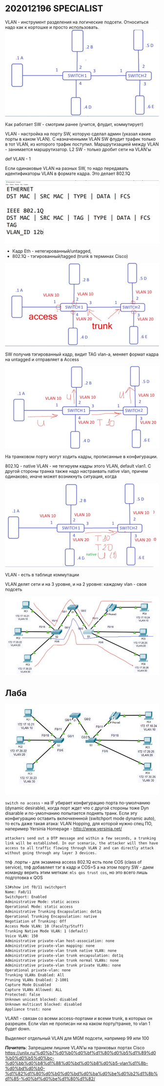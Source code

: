 # 202012196 SPECIALIST
VLAN - инструмент разделения на логические подсети. Относиться надо как к кортошке и просто использовать.  
![](./pictures/01.jpg) 

Как работает SW - смотрим ранее (учится, флудит, коммутирует)

VLAN - настройка на порту SW, которую сделал админ (указал какие порты в каком VLAN). С назначенными VLAN SW флудит трафик только в тот VLAN, из которого трафик поступил. Маршрутизацией между VLAN - занимается маршрутизатор. L2 SW - только дробит сети на VLAN'ы

def VLAN - 1

Если одинаковые VLAN на разных SW, то надо передавать идентификаторы VLAN в формате кадра. Это делает 802.1Q

![](./pictures/02.jpg) 

   * Кадр Eth - нетегированный/untagged, 
   * 802.1Q - тэгированный/tagged (trunk в терминах Cisco)

![](./pictures/03.jpg) 

SW получив тэгированный кадр, видит TAG vlan-a, меняет формат кадра на untagged и отправляет в Access

![](./pictures/04.jpg) 

На транковом порту могут ходить кадры, прописанные в конфигурации.

802.1Q - native VLAN - не тегируем кадры этого VLAN, default vlan1. С другой стороны транка также надо настраивать native vlan, причем одинаково, иначе может возникнуть ситуация, когда 

![](./pictures/05.jpg) 

VLAN - есть в таблице коммутации

VLAN делят сети и на 3 уровне, и на 2 уровне: каждому vlan - своя подсеть

![](./pictures/06.jpg) 

# Лаба

![](./pictures/07.jpg) 

```switch no access``` - на IF убирает конфигурацию порта по-умолчанию (dynamic desirable), когда порт ждет что с другой стороны тоже Dyn disarable и по-умолчанию попытается поднять транк. Если эту конфигурацию оставить включкеннной (switchport mode dynamic auto), то есть даже такая атака: VLAN Hopping, для которой нужно спец ПО, напеример Yersinia Homepage - http://www.yersinia.net/ 
```
attackers send out a DTP message and within a few seconds, a trunking link will be established. In our scenario, the attacker will then have access to all traffic flowing through VLAN 2 and can directly attack without going through any layer 3 devices.
```

тлф .порты - для экзамена access
802.1Q есть поле COS (class of service), тлф добавляет тэг в кадр и COS=5 а на этом порту SW - даем команду верить этим меткам: ```mls qos trust cos```, но это всего лишь подготовка к QOS

```
S3#show int f0/11 switchport
Name: Fa0/11
Switchport: Enabled
Administrative Mode: static access
Operational Mode: static access
Administrative Trunking Encapsulation: dot1q
Operational Trunking Encapsulation: native
Negotiation of Trunking: Off
Access Mode VLAN: 10 (Faculty/Stuff)
Trunking Native Mode VLAN: 1 (default)
Voice VLAN: 150
Administrative private-vlan host-association: none
Administrative private-vlan mapping: none
Administrative private-vlan trunk native VLAN: none
Administrative private-vlan trunk encapsulation: dot1q
Administrative private-vlan trunk normal VLANs: none
Administrative private-vlan trunk private VLANs: none
Operational private-vlan: none
Trunking VLANs Enabled: All
Pruning VLANs Enabled: 2-1001
Capture Mode Disabled
Capture VLANs Allowed: ALL
Protected: false
Unknown unicast blocked: disabled
Unknown multicast blocked: disabled
Appliance trust: none
```

VLAN1 - связан со всеми access-портами и всеми trunk, в которых он разрешен. Если vlan не прописан ни на каком порту/транке, то vlan 1 будет down.

Выделяют отдельный VLAN для MGM подсети, например 99 или 100

___Почитать___:
Запрещаем лишние VLAN’ы на транковых портах Cisco
https://unlix.ru/%d0%b7%d0%b0%d0%bf%d1%80%d0%b5%d1%89%d0%b0%d0%b5%d0%bc-%d0%bb%d0%b8%d1%88%d0%bd%d0%b8%d0%b5-vlan%d1%8b-%d0%bd%d0%b0-%d1%82%d1%80%d0%b0%d0%bd%d0%ba%d0%be%d0%b2%d1%8b%d1%85-%d0%bf%d0%be%d1%80%d1%82/